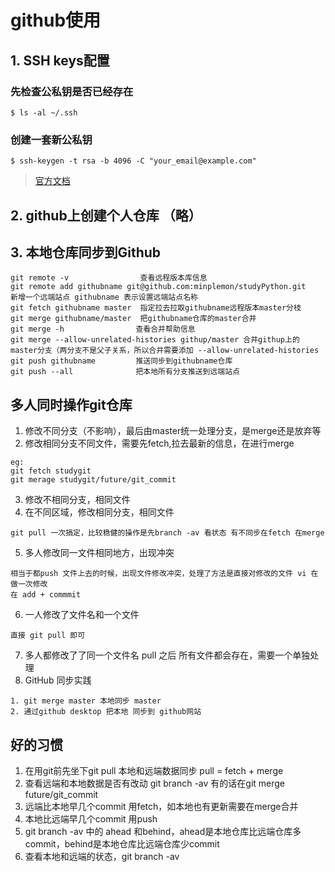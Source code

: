 # github使用

## 1.  SSH keys配置
### 先检查公私钥是否已经存在
```
$ ls -al ~/.ssh
```

### 创建一套新公私钥
```
$ ssh-keygen -t rsa -b 4096 -C "your_email@example.com"
```

>[官方文档](https://help.github.com/en/articles/adding-a-new-ssh-key-to-your-github-account)

## 2. github上创建个人仓库 （略）


## 3. 本地仓库同步到Github
```
git remote -v                查看远程版本库信息
git remote add githubname git@github.com:minplemon/studyPython.git   新增一个远端站点 githubname 表示设置远端站点名称
git fetch githubname master  指定拉去拉取githubname远程版本master分枝
git merge githubname/master  把githubname仓库的master合并
git merge -h                查看合并帮助信息
git merge --allow-unrelated-histories githup/master 合并githup上的master分支（两分支不是父子关系，所以合并需要添加 --allow-unrelated-histories
git push githubname         推送同步到githubname仓库
git push --all              把本地所有分支推送到远端站点
```

## 多人同时操作git仓库
1. 修改不同分支（不影响），最后由master统一处理分支，是merge还是放弃等
2. 修改相同分支不同文件，需要先fetch,拉去最新的信息，在进行merge
```
eg:
git fetch studygit
git merage studygit/future/git_commit
```
3. 修改不相同分支，相同文件
4. 在不同区域，修改相同分支，相同文件
```
git pull 一次搞定，比较稳健的操作是先branch -av 看状态 有不同步在fetch 在merge
```
5. 多人修改同一文件相同地方，出现冲突
```
相当于都push 文件上去的时候，出现文件修改冲突，处理了方法是直接对修改的文件 vi 在做一次修改
在 add + commmit
```
6. 一人修改了文件名和一个文件
```
直接 git pull 即可
```
7. 多人都修改了了同一个文件名
pull 之后 所有文件都会存在，需要一个单独处理
8. GitHub 同步实践
```
1. git merge master 本地同步 master
2. 通过github desktop 把本地 同步到 github网站
```

## 好的习惯
1. 在用git前先坐下git pull 本地和远端数据同步 pull = fetch + merge
2. 查看远端和本地数据是否有改动 git branch -av 有的话在git merge future/git_commit
3. 远端比本地早几个commit 用fetch，如本地也有更新需要在merge合并
4. 本地比远端早几个commit 用push
5. git branch -av 中的 ahead 和behind，ahead是本地仓库比远端仓库多commit，behind是本地仓库比远端仓库少commit
6. 查看本地和远端的状态，git branch -av
